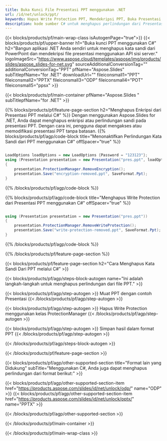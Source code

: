 ```yaml
---
title: Buka Kunci File Presentasi PPT menggunakan .NET
url: /id/net/unlock/ppt/
keywords: Hapus Write Protection PPT, Mendekripsi PPT, Buka Presentasi PPT, Unprotect PPT
description: kode sumber C# untuk menghapus perlindungan dari Presentasi PPT.
---
```


{{< blocks/products/pf/main-wrap-class isAutogenPage="true">}}
{{< blocks/products/pf/upper-banner h1="Buka kunci PPT menggunakan C#" h2="Bangun aplikasi .NET Anda sendiri untuk menghapus kata sandi dari PowerPoint dan mendekripsi file presentasi menggunakan API sisi server." logoImageSrc="https://www.aspose.cloud/templates/aspose/img/products/slides/aspose_slides-for-net.svg" sourceAdditionalConversionTag="" additionalConversionTag="PPT" pfName="Aspose.Slides" subTitlepfName="for .NET" downloadUrl="" fileiconsmall1="PPT" fileiconsmall2="PPTX" fileiconsmall3="ODP" fileiconsmall4="POT" fileiconsmall5="ppsx" >}}

{{< blocks/products/pf/main-container pfName="Aspose.Slides " subTitlepfName="for .NET" >}}

{{% blocks/products/pf/feature-page-section  h2="Menghapus Enkripsi dari Presentasi PPT melalui C#" %}}
Dengan menggunakan Aspose.Slides for .NET, Anda dapat menghapus enkripsi atau perlindungan sandi pada presentasi PPT. Dengan cara ini, pengguna dapat mengakses atau memodifikasi presentasi PPT tanpa batasan.
{{% blocks/products/pf/agp/code-block title="Menonaktifkan Perlindungan Kata Sandi dari PPT menggunakan C#" offSpacer="true" %}}

```cs

LoadOptions loadOptions = new LoadOptions {Password = "123123"};
using (Presentation presentation = new Presentation("pres.ppt", loadOptions))
{
    presentation.ProtectionManager.RemoveEncryption();
    presentation.Save("encryption-removed.ppt", SaveFormat.Ppt);
}
```

{{% /blocks/products/pf/agp/code-block %}}

{{% blocks/products/pf/agp/code-block title="Menghapus Write Protection dari Presentasi PPT menggunakan C#" offSpacer="true" %}}

```cs

using (Presentation presentation = new Presentation("pres.ppt"))
{
    presentation.ProtectionManager.RemoveWriteProtection();
    presentation.Save("write-protection-removed.ppt", SaveFormat.Ppt);
}
```

{{% /blocks/products/pf/agp/code-block %}}

{{% /blocks/products/pf/feature-page-section %}}

{{< blocks/products/pf/feature-page-section  h2="Cara Menghapus Kata Sandi Dari PPT melalui C#" >}}

{{< blocks/products/pf/agp/steps-block-autogen name="Ini adalah langkah-langkah untuk menghapus perlindungan dari file PPT." >}}

{{< blocks/products/pf/agp/step-autogen >}}
Muat PPT dengan contoh Presentasi
{{< /blocks/products/pf/agp/step-autogen >}}

{{< blocks/products/pf/agp/step-autogen >}}
Hapus Write Protection menggunakan kelas ProtectionManager
{{< /blocks/products/pf/agp/step-autogen >}}

{{< blocks/products/pf/agp/step-autogen >}}
Simpan hasil dalam format PPT
{{< /blocks/products/pf/agp/step-autogen >}}

{{< /blocks/products/pf/agp/steps-block-autogen >}}

{{< /blocks/products/pf/feature-page-section >}}

{{< blocks/products/pf/agp/other-supported-section title="Format lain yang Didukung" subTitle="Menggunakan C#, Anda juga dapat menghapus perlindungan dari format berikut:" >}}

{{< blocks/products/pf/agp/other-supported-section-item href="https://products.aspose.com/slides/id/net/unlock/odp/" name="ODP" >}}
{{< blocks/products/pf/agp/other-supported-section-item href="https://products.aspose.com/slides/id/net/unlock/pptx/" name="PPTX" >}}


{{< /blocks/products/pf/agp/other-supported-section >}}

{{< /blocks/products/pf/main-container >}}
    
{{< /blocks/products/pf/main-wrap-class >}}